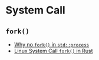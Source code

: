 # System Call

## `fork()`

- [Why no `fork()` in `std::process`](https://internals.rust-lang.org/t/why-no-fork-in-std-process/13770)
- [Linux System Call `fork()` in Rust](https://blog.knoldus.com/linux-system-call-fork-in-rust/)
